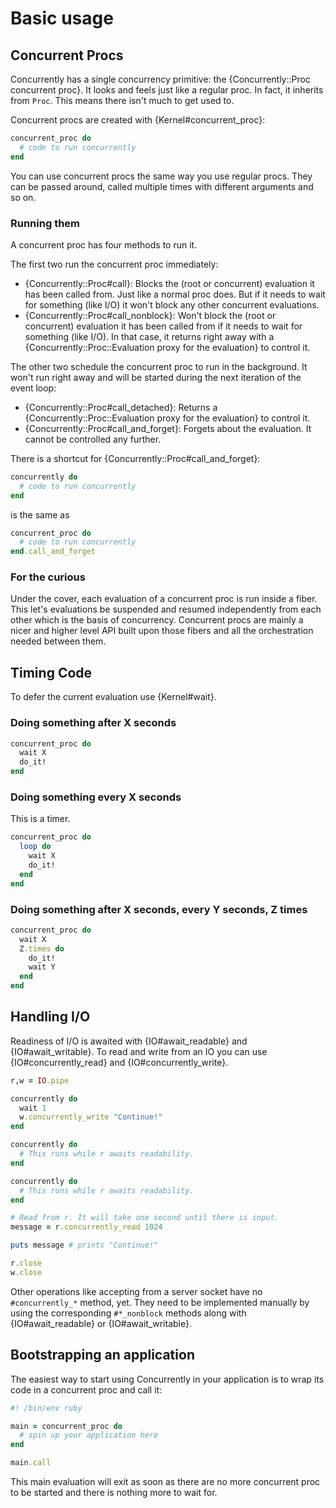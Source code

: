 # Basic usage

## Concurrent Procs

Concurrently has a single concurrency primitive: the {Concurrently::Proc concurrent proc}.
It looks and feels just like a regular proc. In fact, it inherits from `Proc`.
This means there isn't much to get used to.

Concurrent procs are created with {Kernel#concurrent_proc}:

```ruby
concurrent_proc do
  # code to run concurrently
end
```

You can use concurrent procs the same way you use regular procs. They can be
passed around, called multiple times with different arguments and so on.

### Running them

A concurrent proc has four methods to run it.

The first two run the concurrent proc immediately:

* {Concurrently::Proc#call}: Blocks the (root or concurrent) evaluation it has
  been called from. Just like a normal proc does. But if it needs to wait for
  something (like I/O) it won't block any other concurrent evaluations.
* {Concurrently::Proc#call_nonblock}: Won't block the (root or concurrent)
  evaluation it has been called from if it needs to wait for something (like
  I/O). In that case, it returns right away with a
  {Concurrently::Proc::Evaluation proxy for the evaluation} to control it.

The other two schedule the concurrent proc to run in the background. It won't
run right away and will be started during the next iteration of the event loop:

* {Concurrently::Proc#call_detached}: Returns a {Concurrently::Proc::Evaluation
  proxy for the evaluation} to control it.
* {Concurrently::Proc#call_and_forget}: Forgets about the evaluation. It cannot be
  controlled any further.

There is a shortcut for {Concurrently::Proc#call_and_forget}:

```ruby
concurrently do
  # code to run concurrently
end
```

is the same as

```ruby
concurrent_proc do
  # code to run concurrently
end.call_and_forget
```

### For the curious

Under the cover, each evaluation of a concurrent proc is run
inside a fiber. This let's evaluations be suspended and resumed independently
from each other which is the basis of concurrency. Concurrent procs are 
mainly a nicer and higher level API built upon those fibers and all the
orchestration needed between them.


## Timing Code

To defer the current evaluation use {Kernel#wait}.

### Doing something after X seconds

```ruby
concurrent_proc do
  wait X
  do_it!
end
```

### Doing something every X seconds

This is a timer.

```ruby
concurrent_proc do
  loop do
    wait X
    do_it!
  end
end
```

### Doing something after X seconds, every Y seconds, Z times

```ruby
concurrent_proc do
  wait X
  Z.times do
    do_it!
    wait Y
  end
end
```


## Handling I/O

Readiness of I/O is awaited with {IO#await_readable} and {IO#await_writable}. To
read and write from an IO you can use {IO#concurrently_read} and
{IO#concurrently_write}.

```ruby
r,w = IO.pipe

concurrently do
  wait 1
  w.concurrently_write "Continue!"
end

concurrently do
  # This runs while r awaits readability.
end

concurrently do
  # This runs while r awaits readability.
end

# Read from r. It will take one second until there is input.
message = r.concurrently_read 1024

puts message # prints "Continue!"

r.close
w.close
```

Other operations like accepting from a server socket have no `#concurrently_*`
method, yet. They need to be implemented manually by using the corresponding
`#*_nonblock` methods along with {IO#await_readable} or {IO#await_writable}.


## Bootstrapping an application

The easiest way to start using Concurrently in your application is to wrap its
code in a concurrent proc and call it:

```ruby
#! /bin/env ruby

main = concurrent_proc do
  # spin up your application here
end

main.call
```

This main evaluation will exit as soon as there are no more concurrent proc to
be started and there is nothing more to wait for.